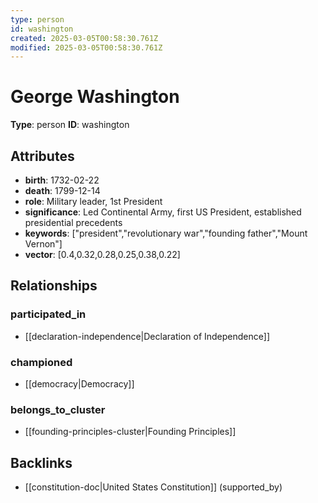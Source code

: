 ```yaml
---
type: person
id: washington
created: 2025-03-05T00:58:30.761Z
modified: 2025-03-05T00:58:30.761Z
---
```


# George Washington

**Type**: person
**ID**: washington

## Attributes

- **birth**: 1732-02-22
- **death**: 1799-12-14
- **role**: Military leader, 1st President
- **significance**: Led Continental Army, first US President, established presidential precedents
- **keywords**: ["president","revolutionary war","founding father","Mount Vernon"]
- **vector**: [0.4,0.32,0.28,0.25,0.38,0.22]

## Relationships

### participated_in

- [[declaration-independence|Declaration of Independence]]

### championed

- [[democracy|Democracy]]

### belongs_to_cluster

- [[founding-principles-cluster|Founding Principles]]

## Backlinks

- [[constitution-doc|United States Constitution]] (supported_by)

